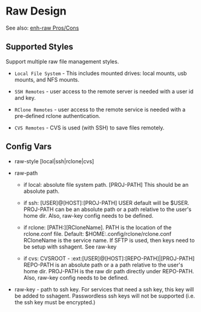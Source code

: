 # Raw Design

See also: [enh-raw Pros/Cons](https://github.com/TurtleEngr/gitproj/blob/develop/test/dev-doc/enhancements/raw-pros-cons.md)

## Supported Styles

Support multiple raw file management styles.

* `Local File System` - This includes mounted drives: local mounts, usb
mounts, and NFS mounts.

* `SSH Remotes` - user access to the remote server is needed with a user
id and key.

* `RClone Remotes` - user access to the remote service is needed with a
pre-defined rclone authentication.

* `CVS Remotes` - CVS is used (with SSH) to save files remotely.

## Config Vars

* raw-style [local|ssh|rclone|cvs]

* raw-path

    - if local: absolute file system path. [PROJ-PATH] This should be
      an absolute path.
    
    - if ssh: [USER]@[HOST]:[PROJ-PATH] USER default will be
      $USER. PROJ-PATH can be an absolute path or a path relative to
      the user's home dir. Also, raw-key config needs to be defined.
    
    - if rclone: [PATH:][RCloneName]. PATH is the location of the
      rclone.conf file. Default: $HOME:.config/rclone/rclone.conf
      RCloneName is the service name. If SFTP is used, then keys need
      to be setup with sshagent. See raw-key
    
    - if cvs: CVSROOT - :ext:[USER]@[HOST]:[REPO-PATH]|[PROJ-PATH]
      REPO-PATH is an absolute path or a a path relative to the user's home dir.
      PROJ-PATH is the raw dir path directly under REPO-PATH.
      Also, raw-key config needs to be defined.

* raw-key - path to ssh key. For services that need a ssh key, this
  key will be added to sshagent. Passwordless ssh keys will not be
  supported (i.e. the ssh key must be encrypted.)
